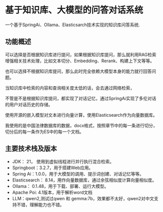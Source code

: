 # 基于知识库、大模型的问答对话系统
 一个基于SpringAi、Ollama、Elasticsarch技术实现的知识库问答系统.

## 功能概述
 可以选择是否根据知识库进行提问，如果根据知识库提问，那么就利用RAG检索增强相关技术处理，比如文本切分、Embedding、Rerank、构建上下文等等。

 也可以选择不根据知识库提问，那么此时完全依赖大模型本身的能力就行回答问题。

当知识库中检索的内容和查询相关度太低的话，会去通过网络检索，

 不管是不是根据知识库提问，都实现了对话记忆，通过SpringAℹ实现了多伦对话的用户对话历史的存储。

使用开源的嵌入模型对文本进行向量计算，使用Elasticsearch作为向量数据库。

我使用的是中国法律数据库的数据，docx格式，按照章节中的每一条进行切分，切分后的每一条作为ES中的每一个文档。


##  主要技术栈及版本
- JDK： 21， 使用到虚拟线程进行并行执行混合检索。     
- Springboot：3.2.7，用于搭建Web应用。
- Spring Ai：1.0.0，用于大模型的调用、提示词创建、对话记忆等等。
- Elasticsearch： 8.14，用作向量数据库，通过余弦相似度计算向量相似度。
- Ollama： 0.1.48，用于下载、部署、运行大模型。
- Apache Poi: 4.1版本，用于解析word文档
- LLM：qwen2,测试过qwen 和 gemma:7b，效果都不太好，qwen2对中文支持不错，理解能力也不错。


## 






